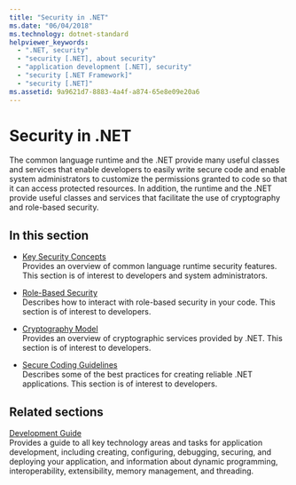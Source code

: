 ```yaml
---
title: "Security in .NET"
ms.date: "06/04/2018"
ms.technology: dotnet-standard
helpviewer_keywords: 
  - ".NET, security"
  - "security [.NET], about security"
  - "application development [.NET], security"
  - "security [.NET Framework]"
  - "security [.NET]"
ms.assetid: 9a9621d7-8883-4a4f-a874-65e8e09e20a6
---
```

# Security in .NET

The common language runtime and the .NET provide many useful classes and services that enable developers to easily write secure code and enable system administrators to customize the permissions granted to code so that it can access protected resources. In addition, the runtime and the .NET provide useful classes and services that facilitate the use of cryptography and role-based security.

## In this section

- [Key Security Concepts](key-security-concepts.md)  
Provides an overview of common language runtime security features. This section is of interest to developers and system administrators.

- [Role-Based Security](role-based-security.md)  
Describes how to interact with role-based security in your code. This section is of interest to developers.

- [Cryptography Model](cryptography-model.md)  
Provides an overview of cryptographic services provided by .NET. This section is of interest to developers.

- [Secure Coding Guidelines](secure-coding-guidelines.md)  
Describes some of the best practices for creating reliable .NET applications. This section is of interest to developers.

## Related sections

[Development Guide](../../framework/development-guide.md)  
Provides a guide to all key technology areas and tasks for application development, including creating, configuring, debugging, securing, and deploying your application, and information about dynamic programming, interoperability, extensibility, memory management, and threading.
